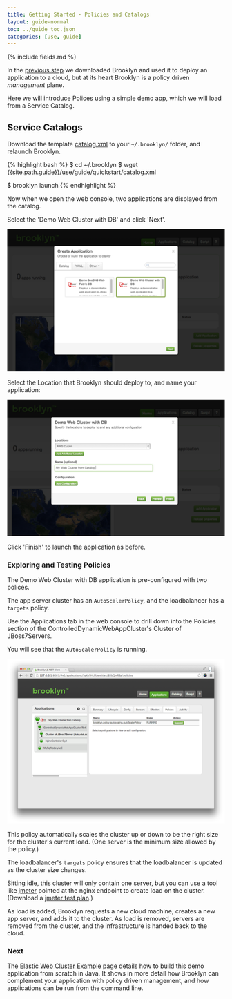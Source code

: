 ```yaml
---
title: Getting Started - Policies and Catalogs
layout: guide-normal
toc: ../guide_toc.json
categories: [use, guide]
---
```


{% include fields.md %}

In the [previous step](index.html) we downloaded Brooklyn and used it to deploy an application to a cloud, but at its heart Brooklyn is a policy driven *management* plane.

Here we will introduce Polices using a simple demo app, which we will load from a Service Catalog.

## Service Catalogs

Download the template [catalog.xml](catalog.xml) to your `~/.brooklyn/` folder, and relaunch Brooklyn.

{% highlight bash %}
$ cd ~/.brooklyn
$ wget {{site.path.guide}}/use/guide/quickstart/catalog.xml

$ brooklyn launch
{% endhighlight %}

Now when we open the web console, two applications are displayed from the catalog.

Select the 'Demo Web Cluster with DB' and click 'Next'.

[![Viewing Catalog entries in Add Application dialog.](images/add-application-catalog-web-cluster-with-db.png)](add-application-catalog-web-cluster-with-db-large.png)

Select the Location that Brooklyn should deploy to, and name your application:

[![Selecting a location and application name.](images/add-application-catalog-web-cluster-with-db-location.png)](images/add-application-catalog-web-cluster-with-db-location-large.png)

Click 'Finish' to launch the application as before.


### Exploring and Testing Policies

The Demo Web Cluster with DB application is pre-configured with two polices.

The app server cluster has an `AutoScalerPolicy`, and the loadbalancer has a `targets` policy.

Use the Applications tab in the web console to drill down into the Policies section of the ControlledDynamicWebAppCluster's Cluster of JBoss7Servers.

You will see that the `AutoScalerPolicy` is running.

[![Inspecting the jboss7 cluster policies.](images/jboss7-cluster-policies.png)](images/jboss7-cluster-policies-large.png)


This policy automatically scales the cluster up or down to be the right size for the cluster's current load. (One server is the minimum size allowed by the policy.)

The loadbalancer's `targets` policy ensures that the loadbalancer is updated as the cluster size changes.

Sitting idle, this cluster will only contain one server, but you can use a tool like [jmeter](http://jmeter.apache.org/) pointed at the nginx endpoint to create load on the cluster. (Download a [jmeter test plan](https://github.com/brooklyncentral/brooklyn/blob/master/examples/simple-web-cluster/resources/jmeter-test-plan.jmx).)

As load is added, Brooklyn requests a new cloud machine, creates a new app server, and adds it to the cluster. As load is removed, servers are removed from the cluster, and the infrastructure is handed back to the cloud.

### Next

The [Elastic Web Cluster Example]({{site.path.guide}}use/examples/webcluster/index.html) page
details how to build this demo application from scratch in Java. It shows in more detail how Brooklyn can
complement your application with policy driven management, and how applications can be
run from the command line.



